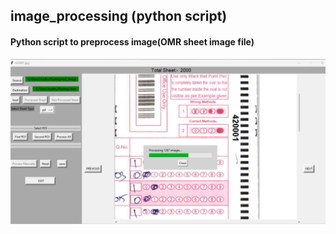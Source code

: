 ## image_processing (python script)
#### Python script to preprocess image(OMR sheet image file) 
![alt text](Screenshot1.png)
